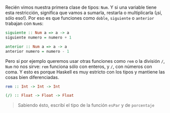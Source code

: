Recién vimos nuestra primera clase de tipos: `Num`. Y si una variable tiene esta restricción, significa que vamos a sumarla, restarla o multiplicarla (¡sí, sólo eso!). Por eso es que funciones como `doble`, `siguiente` o `anterior` trabajan con `Num`s:

```haskell
siguiente :: Num a => a -> a
siguiente numero = numero + 1

anterior :: Num a => a -> a
anterior numero = numero - 1
```

Pero si por ejemplo queremos usar otras funciones como `rem` o la división `/`, `Num` no nos sirve: `rem` funciona sólo con enteros, y `/`, con números con coma. Y esto es porque Haskell es muy estricto con los tipos y mantiene las cosas bien diferenciadas. 

```haskell
rem :: Int -> Int -> Int

(/) :: Float -> Float -> Float
```

> Sabiendo ésto, escribí el tipo de la función `esPar` y de `porcentaje`
